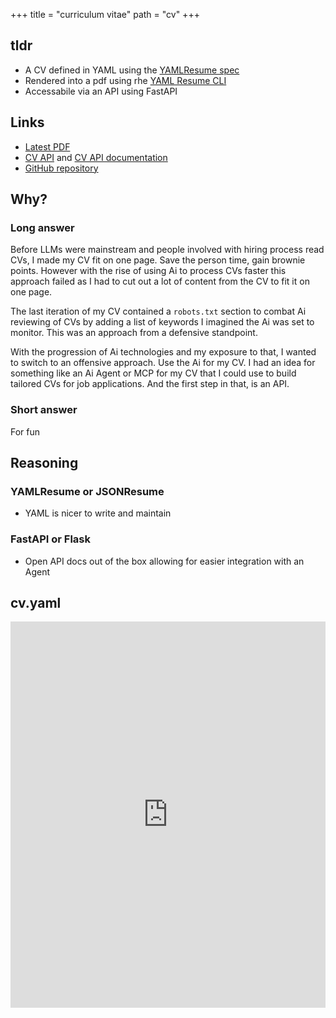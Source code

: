 +++
title = "curriculum vitae"
path = "cv"
+++
## tldr
* A CV defined in YAML using the [YAMLResume spec](https://yamlresume.dev/)
* Rendered into a pdf using rhe [YAML Resume CLI](https://yamlresume.dev/docs/installation#docker-users)
* Accessabile via an API using FastAPI

## Links
* [Latest PDF](https://github.com/danwlsn/cv/blob/main/pdf/cv-latest.pdf)
* [CV API](https://cv.danwilson.co) and [CV API documentation](https://cv.danwilson.co/docs)
* [GitHub repository](https://github.com/danwlsn/cv/)

## Why?
### Long answer
Before LLMs were mainstream and people involved with hiring process read CVs, I made my CV fit on one page. Save the person time, gain brownie points. However with the rise of using Ai to process CVs faster this approach failed as I had to cut out a lot of content from the CV to fit it on one page.

The last iteration of my CV contained a `robots.txt` section to combat Ai reviewing of CVs by adding a list of keywords I imagined the Ai was set to monitor. This was an approach from a defensive standpoint.

With the progression of Ai technologies and my exposure to that, I wanted to switch to an offensive approach. Use the Ai for my CV. I had an idea for something like an Ai Agent or MCP for my CV that I could use to build tailored CVs for job applications. And the first step in that, is an API. 

### Short answer
For fun

## Reasoning

### YAMLResume or JSONResume
* YAML is nicer to write and maintain

### FastAPI or Flask
* Open API docs out of the box allowing for easier integration with an Agent


## cv.yaml
<iframe frameborder="0" scrolling="no" style="width:100%; height:618px;" allow="clipboard-write" src="https://emgithub.com/iframe.html?target=https%3A%2F%2Fgithub.com%2Fdanwlsn%2Fcv%2Fblob%2Fmain%2Fcv.yaml&style=base16%2Fdark-violet&type=code&showBorder=on&showLineNumbers=on&showFullPath=on&maxHeight=600"></iframe>

